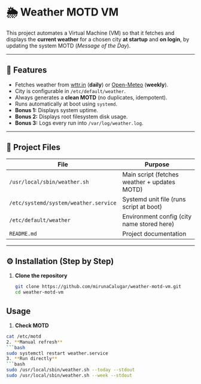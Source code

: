 # 🌦️ Weather MOTD VM

This project automates a Virtual Machine (VM) so that it fetches and displays the **current weather** for a chosen city **at startup** and **on login**, by updating the system MOTD (*Message of the Day*).

---

## 🎯 Features
- Fetches weather from [wttr.in](https://wttr.in) (**daily**) or [Open-Meteo](https://open-meteo.com) (**weekly**).
- City is configurable in `/etc/default/weather`.
- Always generates a **clean MOTD** (no duplicates, idempotent).
- Runs automatically at boot using `systemd`.
- **Bonus 1:** Displays system uptime.
- **Bonus 2:** Displays root filesystem disk usage.
- **Bonus 3:** Logs every run into `/var/log/weather.log`.

---

## 📂 Project Files

| File | Purpose |
|------|----------|
| `/usr/local/sbin/weather.sh` | Main script (fetches weather + updates MOTD) |
| `/etc/systemd/system/weather.service` | Systemd unit file (runs script at boot) |
| `/etc/default/weather` | Environment config (city name stored here) |
| `README.md` | Project documentation |

---

## ⚙️ Installation (Step by Step)

1. **Clone the repository**
   ```bash
   git clone https://github.com/mirunaCalugar/weather-motd-vm.git
   cd weather-motd-vm

##  Usage
1. **Check MOTD**
```bash
cat /etc/motd
2. **Manual refresh**
```bash
sudo systemctl restart weather.service
3. **Run directly**
```bash
sudo /usr/local/sbin/weather.sh --today --stdout
sudo /usr/local/sbin/weather.sh --week --stdout




